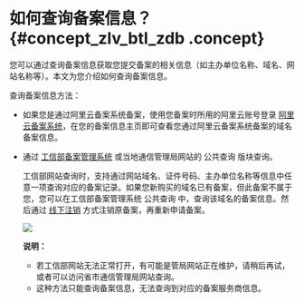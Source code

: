 # 如何查询备案信息？ {#concept_zlv_btl_zdb .concept}

您可以通过查询备案信息获取您提交备案的相关信息（如主办单位名称、域名、网站名称等）。本文为您介绍如何查询备案信息。

查询备案信息方法：

-   如果您是通过阿里云备案系统备案，使用您备案时所用的阿里云账号登录 [阿里云备案系统](https://beian.aliyun.com/)，在您的备案信息主页即可查看您通过阿里云备案系统备案的域名备案信息。

-   通过 [工信部备案管理系统](http://www.beian.miit.gov.cn) 或当地通信管理局网站的 公共查询 版块查询。

    工信部网站查询时，支持通过网站域名、证件号码、主办单位名称等信息中任意一项查询对应的备案记录。如果您新购买的域名已有备案，但此备案不属于您，您可以在工信部备案管理系统 公共查询 中，查询该域名的备案信息。然后通过 [线下注销](../../../../intl.zh-CN/ICP备案流程（PC端）/注销备案.md#) 方式注销原备案，再重新申请备案。

    ![](http://static-aliyun-doc.oss-cn-hangzhou.aliyuncs.com/assets/img/14233/15554076265516_zh-CN.jpg)

    **说明：** 

    -   若工信部网站无法正常打开，有可能是管局网站正在维护，请稍后再试，或者可以访问省市通信管理局网站查询。
    -   这种方法只能查询备案信息，无法查询到对应的备案服务商信息。

